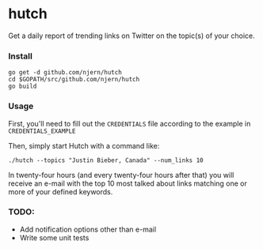hutch
=====

Get a daily report of trending links on Twitter on the topic(s) of your choice.


### Install


	go get -d github.com/njern/hutch
	cd $GOPATH/src/github.com/njern/hutch
	go build

### Usage

First, you'll need to fill out the `CREDENTIALS` file according to the example in `CREDENTIALS_EXAMPLE`

Then, simply start Hutch with a command like:

	./hutch --topics "Justin Bieber, Canada" --num_links 10

In twenty-four hours (and every twenty-four hours after that) you will receive an e-mail with the top 10 most talked about links matching one or more of your defined keywords.

### TODO:

* Add notification options other than e-mail
* Write some unit tests